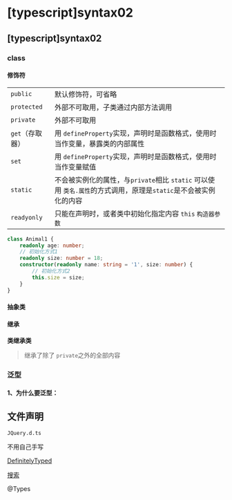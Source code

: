 # \[typescript\]syntax02

## \[typescript\]syntax02

### class

#### 修饰符

|  |  |
| :--- | :--- |
| `public` | 默认修饰符，可省略 |
| `protected` | 外部不可取用，子类通过内部方法调用 |
| `private` | 外部不可取用 |
| `get`（存取器） | 用 `defineProperty`实现，声明时是函数格式，使用时当作变量，暴露类的内部属性 |
| `set` | 用 `defineProperty`实现，声明时是函数格式，使用时当作变量赋值 |
| `static` | 不会被实例化的属性，与`private`相比 `static` 可以使用 `类名.属性`的方式调用，原理是`static`是不会被实例化的内容 |
| `readyonly` | 只能在声明时，或者类中初始化指定内容  `this` `构造器参数` |

```typescript
class Animal1 {
    readonly age: number;
    // 初始化方式1
    readonly size: number = 18;
    constructor(readonly name: string = '1', size: number) {
        // 初始化方式2
        this.size = size;
    }
}
```

#### 抽象类

#### 继承

**类继承类**

> 继承了除了 `private`之外的全部内容

### 泛型

#### 1、为什么要泛型：

## 文件声明

`JQuery.d.ts`

不用自己手写

[DefinitelyTyped](https://github.com/DefinitelyTyped/DefinitelyTyped)

[搜索](https://www.typescriptlang.org/dt/search/)

@Types

